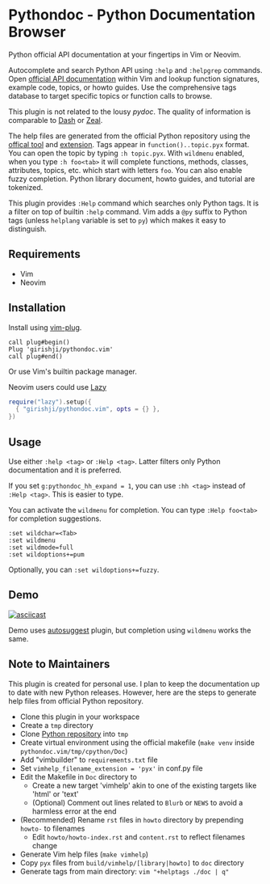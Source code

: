 # Pythondoc - Python Documentation Browser

Python official API documentation at your fingertips in Vim or Neovim.

Autocomplete and search Python API using `:help` and `:helpgrep` commands. Open [official API
documentation](https://docs.python.org/3/) within Vim and lookup function
signatures, example code, topics, or howto guides. Use the comprehensive tags
database to target specific topics or function calls to browse.

This plugin is not related to the lousy _pydoc_. The quality of information is
comparable to [Dash](https://kapeli.com/dash) or [Zeal](https://zealdocs.org/).

The help files are generated from the official Python repository using the
[offical tool](https://www.sphinx-doc.org/en/master/)
and [extension](https://github.com/girishji/vimbuilder). Tags appear in
`function()..topic.pyx` format. You can open the topic by typing `:h topic.pyx`.
With `wildmenu` enabled, when you type `:h foo<tab>` it will complete functions, methods, classes,
attributes, topics, etc. which start with letters `foo`. You can also enable fuzzy
completion. Python library document, howto guides, and tutorial are tokenized.

This plugin provides `:Help` command which searches only Python tags. It is
a filter on top of builtin `:help` command. Vim adds a `@py` suffix to Python
tags (unless `helplang` variable is set to `py`) which makes it easy to distinguish.


## Requirements

- Vim
- Neovim

## Installation

Install using [vim-plug](https://github.com/junegunn/vim-plug).

```
call plug#begin()
Plug 'girishji/pythondoc.vim'
call plug#end()
```

Or use Vim's builtin package manager.

Neovim users could use [Lazy](https://github.com/folke/lazy.nvim)

```lua
require("lazy").setup({
  { "girishji/pythondoc.vim", opts = {} },
})
```

## Usage

Use either `:help <tag>` or `:Help <tag>`. Latter filters only Python
documentation and it is preferred.

If you set `g:pythondoc_hh_expand = 1`, you can use `:hh <tag>` instead of `:Help <tag>`.
This is easier to type.

You can activate the `wildmenu` for <Tab> completion. You can type `:Help foo<tab>`
for completion suggestions.

```
:set wildchar=<Tab>
:set wildmenu
:set wildmode=full
:set wildoptions+=pum
```

Optionally, you can `:set wildoptions+=fuzzy`.

## Demo

[![asciicast](https://asciinema.org/a/vRjU8x5KjkES4RX5BLJixqcQj.svg)](https://asciinema.org/a/vRjU8x5KjkES4RX5BLJixqcQj)

Demo uses [autosuggest](https://github.com/girishji/autosuggest.vim) plugin,
but <Tab> completion using `wildmenu` works the same.

## Note to Maintainers

This plugin is created for personal use. I plan to keep the documentation up to
date with new Python releases. However, here are
the steps to generate help files from official Python repository.

- Clone this plugin in your workspace
- Create a `tmp` directory
- Clone [Python repository](https://github.com/python/cpython) into `tmp`
- Create virtual environment using the official makefile (`make venv` inside `pythondoc.vim/tmp/cpython/Doc`)
- Add "vimbuilder" to `requirements.txt` file
- Set `vimhelp_filename_extension = 'pyx'` in conf.py file
- Edit the Makefile in `Doc` directory to
    * Create a new target 'vimhelp' akin to one of the existing targets like 'html' or 'text'
    * (Optional) Comment out lines related to `Blurb` or `NEWS` to avoid a harmless error at the end
- (Recommended) Rename `rst` files in `howto` directory by prepending `howto-` to filenames
    * Edit `howto/howto-index.rst` and `content.rst` to reflect filenames change
- Generate Vim help files (`make vimhelp`)
- Copy `pyx` files from `build/vimhelp/[library|howto]` to `doc` directory
- Generate tags from main directory: `vim "+helptags ./doc | q"`

